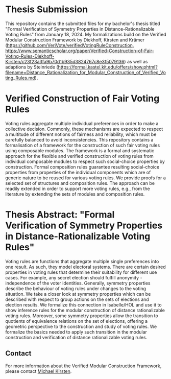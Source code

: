 # Thesis Submission
This repository contains the submitted files for my bachelor's thesis titled "Formal Verification of Symmetry Properties in Distance-Rationalizable Voting Rules" from January 18, 2024.
My formalizations build on the Verified Modular Construction Framework by Diekhoff, Kirsten and Krämer (https://github.com/VeriVote/verifiedVotingRuleConstruction, https://www.semanticscholar.org/paper/Verified-Construction-of-Fair-Voting-Rules-Diekhoff-Kirsten/c23f23a3fa9b70d1b935d3824767c8e3f5079136) as well as adaptions by Steinriede (https://formal.kastel.kit.edu/offers/show.phtml?filename=Distance_Rationalization_for_Modular_Construction_of_Verified_Voting_Rules.md).

# Verified Construction of Fair Voting Rules
Voting rules aggregate multiple individual preferences in order to make a collective decision. Commonly, these mechanisms are expected to respect a multitude of different notions of fairness and reliability, which must be carefully balanced to avoid inconsistencies.
This repository contains a formalisation of a framework for the construction of such fair voting rules using composable modules. The framework is a formal and systematic approach for the flexible and verified construction of voting rules from individual composable modules to respect such social-choice properties by construction. Formal composition rules guarantee resulting social-choice properties from properties of the individual components which are of generic nature to be reused for various voting rules. We provide proofs for a selected set of structures and composition rules. The approach can be readily extended in order to support more voting rules, e.g., from the literature by extending the sets of modules and composition rules.

# Thesis Abstract: "Formal Verification of Symmetry Properties in Distance-Rationalizable Voting Rules"

Voting rules are functions that aggregate multiple single preferences into one result. As such, they model electoral systems. There are certain desired properties in voting rules that determine their suitability for different use cases. For example, any secret election should fulfill anonymity - independence of the voter identities. Generally, symmetry properties describe the behaviour of voting rules under changes to the voting situation. We take a closer look at symmetry properties which can be described with respect to group actions on the sets of elections and election results. We formalize this connection in Isabelle/HOL and use it to show inference rules for the modular construction of distance rationalizable voting rules. Moreover, some symmetry properties allow the transition to quotients of equivalence relations on the set of elections, offering a geometric perspective to the construction and study of voting rules. We formalize the basics needed to apply such transition in the modular construction and verification of distance rationalizable voting rules.

## Contact
For more information about the Verified Modular Construction Framework, please contact [Michael Kirsten](https://formal.kastel.kit.edu/~kirsten/?lang=en).
